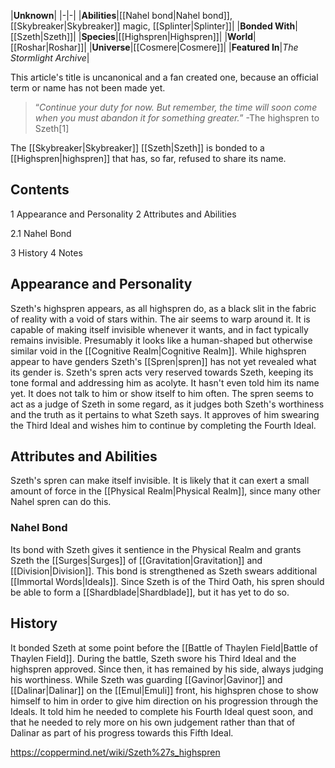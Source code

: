 |**Unknown**|
|-|-|
|**Abilities**|[[Nahel bond\|Nahel bond]], [[Skybreaker\|Skybreaker]] magic, [[Splinter\|Splinter]]|
|**Bonded With**|[[Szeth\|Szeth]]|
|**Species**|[[Highspren\|Highspren]]|
|**World**|[[Roshar\|Roshar]]|
|**Universe**|[[Cosmere\|Cosmere]]|
|**Featured In**|*The Stormlight Archive*|

This article's title is uncanonical and a fan created one, because an official term or name has not been made yet.
>“*Continue your duty for now. But remember, the time will soon come when you must abandon it for something greater.*”
\-The highspren to Szeth[1]


The [[Skybreaker\|Skybreaker]] [[Szeth\|Szeth]] is bonded to a [[Highspren\|highspren]] that has, so far, refused to share its name.

## Contents

1 Appearance and Personality
2 Attributes and Abilities

2.1 Nahel Bond


3 History
4 Notes


## Appearance and Personality
Szeth's highspren appears, as all highspren do, as a black slit in the fabric of reality with a void of stars within. The air seems to warp around it. It is capable of making itself invisible whenever it wants, and in fact typically remains invisible. Presumably it looks like a human-shaped but otherwise similar void in the [[Cognitive Realm\|Cognitive Realm]]. While highspren appear to have genders Szeth's [[Spren\|spren]] has not yet revealed what its gender is.
Szeth's spren acts very reserved towards Szeth, keeping its tone formal and addressing him as acolyte. It hasn't even told him its name yet. It does not talk to him or show itself to him often. The spren seems to act as a judge of Szeth in some regard, as it judges both Szeth's worthiness and the truth as it pertains to what Szeth says. It approves of him swearing the Third Ideal and wishes him to continue by completing the Fourth Ideal.

## Attributes and Abilities
Szeth's spren can make itself invisible. It is likely that it can exert a small amount of force in the [[Physical Realm\|Physical Realm]], since many other Nahel spren can do this.

### Nahel Bond
Its bond with Szeth gives it sentience in the Physical Realm and grants Szeth the [[Surges\|Surges]] of [[Gravitation\|Gravitation]] and [[Division\|Division]]. This bond is strengthened as Szeth swears additional [[Immortal Words\|Ideals]]. Since Szeth is of the Third Oath, his spren should be able to form a [[Shardblade\|Shardblade]], but it has yet to do so.

## History
It bonded Szeth at some point before the [[Battle of Thaylen Field\|Battle of Thaylen Field]]. During the battle, Szeth swore his Third Ideal and the highspren approved. Since then, it has remained by his side, always judging his worthiness. While Szeth was guarding [[Gavinor\|Gavinor]] and [[Dalinar\|Dalinar]] on the [[Emul\|Emuli]] front, his highspren chose to show himself to him in order to give him direction on his progression through the Ideals. It told him he needed to complete his Fourth Ideal quest soon, and that he needed to rely more on his own judgement rather than that of Dalinar as part of his progress towards this Fifth Ideal.



https://coppermind.net/wiki/Szeth%27s_highspren